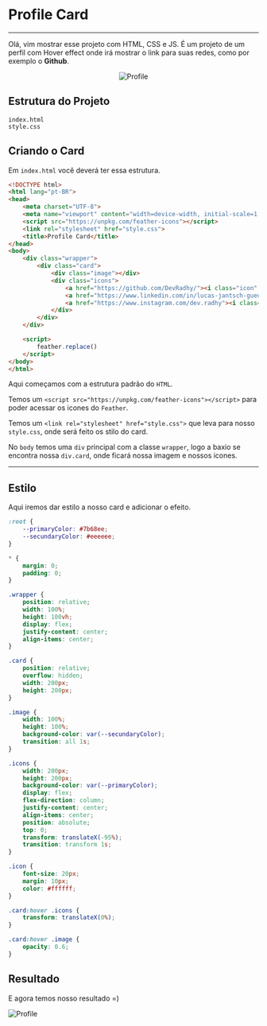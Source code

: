 # Profile Card

---

Olá, vim mostrar esse projeto com HTML, CSS e JS. É um projeto de um perfil com Hover effect onde irá mostrar o link para suas redes, como por exemplo o **Github**.

<p align="center">
    <img src="https://user-images.githubusercontent.com/50425715/87857948-02f54480-c901-11ea-99de-32500faa27dd.gif" alt="Profile">
</p>

## Estrutura do Projeto

```
index.html
style.css
```

## Criando o Card

Em `index.html` você deverá ter essa estrutura.

```html
<!DOCTYPE html>
<html lang="pt-BR">
<head>
    <meta charset="UTF-8">
    <meta name="viewport" content="width=device-width, initial-scale=1.0">
    <script src="https://unpkg.com/feather-icons"></script>
    <link rel="stylesheet" href="style.css">
    <title>Profile Card</title>
</head>
<body>
    <div class="wrapper">
        <div class="card">
            <div class="image"></div>
            <div class="icons">
                <a href="https://github.com/DevRadhy/"><i class="icon" data-feather="github"></i></a>
                <a href="https://www.linkedin.com/in/lucas-jantsch-guedes-53262515a/"><i class="icon" data-feather="linkedin"></i></a>
                <a href="https://www.instagram.com/dev.radhy"><i class="icon" data-feather="instagram"></i></a>
            </div>
        </div>
    </div>

    <script>
        feather.replace()
    </script>
</body>
</html>
```

Aqui começamos com a estrutura padrão do `HTML`.

Temos um `<script src="https://unpkg.com/feather-icons"></script>` para poder acessar os icones do `Feather`.

Temos um `<link rel="stylesheet" href="style.css">` que leva para nosso `style.css`, onde será feito os stilo do card.

No `body` temos uma `div` principal com a classe `wrapper`, logo a baxio se encontra nossa `div.card`, onde ficará nossa imagem e nossos icones.

---

## Estilo

Aqui iremos dar estilo a nosso card e adicionar o efeito.

```css
:root {
    --primaryColor: #7b68ee;
    --secundaryColor: #eeeeee;
}

* {
    margin: 0;
    padding: 0;
}

.wrapper {
    position: relative;
    width: 100%;
    height: 100vh;
    display: flex;
    justify-content: center;
    align-items: center;
}

.card {
    position: relative;
    overflow: hidden;
    width: 200px;
    height: 200px;
}

.image {
    width: 100%;
    height: 100%;
    background-color: var(--secundaryColor);
    transition: all 1s;
}

.icons {
    width: 200px;
    height: 200px;
    background-color: var(--primaryColor);
    display: flex;
    flex-direction: column;
    justify-content: center;
    align-items: center;
    position: absolute;
    top: 0;
    transform: translateX(-95%);
    transition: transform 1s;
}

.icon {
    font-size: 20px;
    margin: 10px;
    color: #ffffff;
}

.card:hover .icons {
    transform: translateX(0%);
}

.card:hover .image {
    opacity: 0.6;
}
```

## Resultado

E agora temos nosso resultado =)

![Profile](https://user-images.githubusercontent.com/50425715/87857948-02f54480-c901-11ea-99de-32500faa27dd.gif)